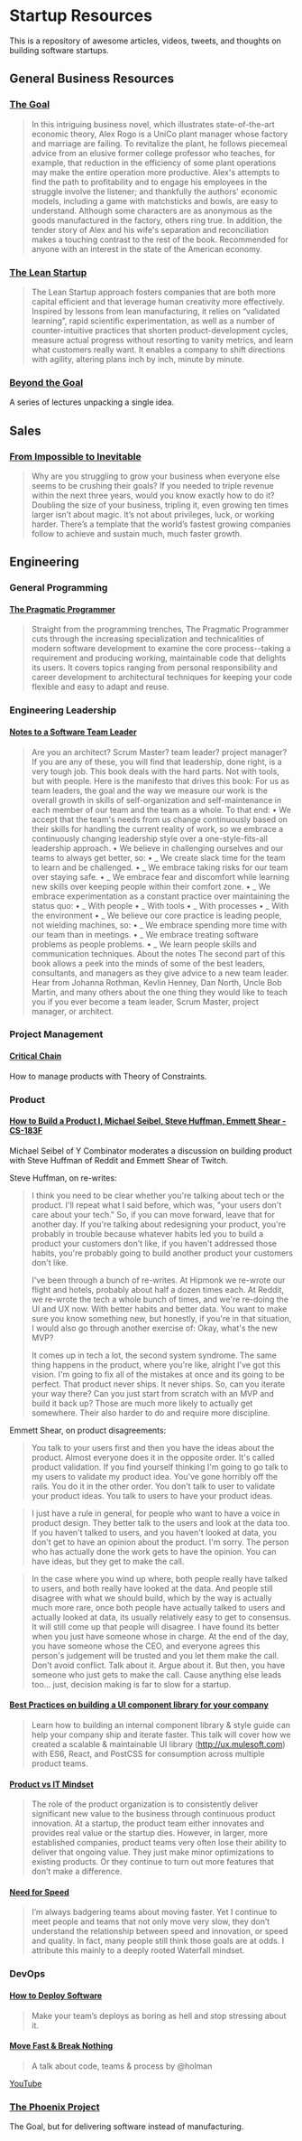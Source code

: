 # Startup Resources

This is a repository of awesome articles, videos, tweets, and thoughts on building software startups.

## General Business Resources

### [The Goal](https://www.audible.com/pd/The-Goal-Audiobook/B00IFG88SM)

> In this intriguing business novel, which illustrates state-of-the-art economic theory, Alex Rogo is a UniCo plant manager whose factory and marriage are failing. To revitalize the plant, he follows piecemeal advice from an elusive former college professor who teaches, for example, that reduction in the efficiency of some plant operations may make the entire operation more productive. Alex's attempts to find the path to profitability and to engage his employees in the struggle involve the listener; and thankfully the authors' economic models, including a game with matchsticks and bowls, are easy to understand. Although some characters are as anonymous as the goods manufactured in the factory, others ring true. In addition, the tender story of Alex and his wife's separation and reconciliation makes a touching contrast to the rest of the book. Recommended for anyone with an interest in the state of the American economy.

### [The Lean Startup](https://www.audible.com/pd/The-Lean-Startup-Audiobook/B005LXV0HI)

> The Lean Startup approach fosters companies that are both more capital efficient and that leverage human creativity more effectively. Inspired by lessons from lean manufacturing, it relies on “validated learning”, rapid scientific experimentation, as well as a number of counter-intuitive practices that shorten product-development cycles, measure actual progress without resorting to vanity metrics, and learn what customers really want. It enables a company to shift directions with agility, altering plans inch by inch, minute by minute.

### [Beyond the Goal](https://www.amazon.com/Beyond-Goal-Eliyahu-Goldratt-Constraints/dp/1596590238)

A series of lectures unpacking a single idea.

## Sales

### [From Impossible to Inevitable](https://www.amazon.com/Impossible-Inevitable-Hyper-Growth-Companies-Predictable/dp/1119166713/ref=sr_1_1?s=books&ie=UTF8&qid=1547103465&sr=1-1&keywords=from+impossible+to+inevitable)

> Why are you struggling to grow your business when everyone else seems to be crushing their goals? If you needed to triple revenue within the next three years, would you know exactly how to do it? Doubling the size of your business, tripling it, even growing ten times larger isn’t about magic. It’s not about privileges, luck, or working harder. There’s a template that the world’s fastest growing companies follow to achieve and sustain much, much faster growth.

## Engineering

### General Programming

#### [The Pragmatic Programmer](https://www.amazon.com/Pragmatic-Programmer-Journeyman-Master/dp/020161622X)

> Straight from the programming trenches, The Pragmatic Programmer cuts through the increasing specialization and technicalities of modern software development to examine the core process--taking a requirement and producing working, maintainable code that delights its users. It covers topics ranging from personal responsibility and career development to architectural techniques for keeping your code flexible and easy to adapt and reuse.

### Engineering Leadership

#### [Notes to a Software Team Leader](https://www.amazon.com/Notes-Software-Team-Leader-Organizing/dp/829993320X/ref=sr_1_1?s=books&ie=UTF8&qid=1547103596&sr=1-1&keywords=notes+to+a+software+team+leader)

> Are you an architect? Scrum Master? team leader? project manager? If you are any of these, you will find that leadership, done right, is a very tough job. This book deals with the hard parts. Not with tools, but with people. Here is the manifesto that drives this book: For us as team leaders, the goal and the way we measure our work is the overall growth in skills of self-organization and self-maintenance in each member of our team and the team as a whole. To that end: • We accept that the team's needs from us change continuously based on their skills for handling the current reality of work, so we embrace a continuously changing leadership style over a one-style-fits-all leadership approach. • We believe in challenging ourselves and our teams to always get better, so: • _ We create slack time for the team to learn and be challenged. • _ We embrace taking risks for our team over staying safe. • _ We embrace fear and discomfort while learning new skills over keeping people within their comfort zone. • _ We embrace experimentation as a constant practice over maintaining the status quo: • _ With people • _ With tools • _ With processes • _ With the environment • _ We believe our core practice is leading people, not wielding machines, so: • _ We embrace spending more time with our team than in meetings. • _ We embrace treating software problems as people problems. • _ We learn people skills and communication techniques. About the notes The second part of this book allows a peek into the minds of some of the best leaders, consultants, and managers as they give advice to a new team leader. Hear from Johanna Rothman, Kevlin Henney, Dan North, Uncle Bob Martin, and many others about the one thing they would like to teach you if you ever become a team leader, Scrum Master, project manager, or architect.

### Project Management

#### [Critical Chain](https://www.audible.com/pd/Critical-Chain-Audiobook/B00IGHD2X6)

How to manage products with Theory of Constraints.

### Product

#### [How to Build a Product I, Michael Seibel, Steve Huffman, Emmett Shear - CS-183F](https://www.youtube.com/watch?v=6IFR3WYSBFM)

Michael Seibel of Y Combinator moderates a discussion on building product with Steve Huffman of Reddit and Emmett Shear of Twitch.

Steve Huffman, on re-writes:

> I think you need to be clear whether you're talking about tech or the product. I'll repeat what I said before, which was, "your users don't care about your tech." So, if you can move forward, leave that for another day. If you're talking about redesigning your product, you're probably in trouble because whatever habits led you to build a product your customers don't like, if you haven't addressed those habits, you're probably going to build another product your customers don't like.
>
> I've been through a bunch of re-writes. At Hipmonk we re-wrote our flight and hotels, probably about half a dozen times each. At Reddit, we re-wrote the tech a whole bunch of times, and we're re-doing the UI and UX now. With better habits and better data. You want to make sure you know something new, but honestly, if you're in that situation, I would also go through another exercise of: Okay, what's the new MVP?
>
> It comes up in tech a lot, the second system syndrome. The same thing happens in the product, where you're like, alright I've got this vision. I'm going to fix all of the mistakes at once and its going to be perfect. That product never ships. It never ships. So, can you iterate your way there? Can you just start from scratch with an MVP and build it back up? Those are much more likely to actually get somewhere. Their also harder to do and require more discipline.

Emmett Shear, on product disagreements:

> You talk to your users first and then you have the ideas about the product. Almost everyone does it in the opposite order. It's called product validation. If you find yourself thinking I'm going to go talk to my users to validate my product idea. You've gone horribly off the rails. You do it in the other order. You don't talk to user to validate your product ideas. You talk to users to have your product ideas.

> I just have a rule in general, for people who want to have a voice in product design. They better talk to the users and look at the data too. If you haven't talked to users, and you haven't looked at data, you don't get to have an opinion about the product. I'm sorry. The person who has actually done the work gets to have the opinion. You can have ideas, but they get to make the call.

> In the case where you wind up where, both people really have talked to users, and both really have looked at the data. And people still disagree with what we should build, which by the way is actually much more rare, once both people have actually talked to users and actually looked at data, its usually relatively easy to get to consensus. It will still come up that people will disagree. I have found its better when you just have someone whose in charge. At the end of the day, you have someone whose the CEO, and everyone agrees this person's judgement will be trusted and you let them make the call. Don't avoid conflict. Talk about it. Argue about it. But then, you have someone who just gets to make the call. Cause anything else leads too... just, decision making is far to slow for a startup.

#### [Best Practices on building a UI component library for your company](https://www.youtube.com/watch?v=j8eBXGPl_5E)

> Learn how to building an internal component library & style guide can help your company ship and iterate faster. This talk will cover how we created a scalable & maintainable UI library (http://ux.mulesoft.com) with ES6, React, and PostCSS for consumption across multiple product teams.

#### [Product vs IT Mindset](https://svpg.com/product-vs-it-mindset/)

> The role of the product organization is to consistently deliver significant new value to the business through continuous product innovation. At a startup, the product team either innovates and provides real value or the startup dies. However, in larger, more established companies, product teams very often lose their ability to deliver that ongoing value. They just make minor optimizations to existing products. Or they continue to turn out more features that don’t make a difference.

#### [Need for Speed](https://svpg.com/the-need-for-speed/)

> I’m always badgering teams about moving faster. Yet I continue to meet people and teams that not only move very slow, they don’t understand the relationship between speed and innovation, or speed and quality. In fact, many people still think those goals are at odds. I attribute this mainly to a deeply rooted Waterfall mindset.

### DevOps

#### [How to Deploy Software](https://zachholman.com/posts/deploying-software)

> Make your team’s deploys as boring as hell and stop stressing about it.

#### [Move Fast & Break Nothing](https://zachholman.com/talk/move-fast-break-nothing)

> A talk about code, teams & process by @holman

[YouTube](https://www.youtube.com/watch?time_continue=2260&v=vBKd9POyIr8)

### [The Phoenix Project](https://www.audible.com/pd/The-Phoenix-Project-Audiobook/B00VAZZY32?qid=1547102379&sr=sr_1_1&ref=a_search_c3_lProduct_1_1&pf_rd_p=e81b7c27-6880-467a-b5a7-13cef5d729fe&pf_rd_r=SGNFHX3124QGGGBB9T8H&)

The Goal, but for delivering software instead of manufacturing.

